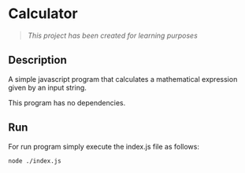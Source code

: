 # Calculator

> _This project has been created for learning purposes_

## Description

A simple javascript program that calculates a mathematical expression given by an input string.

This program has no dependencies.

## Run

For run program simply execute the index.js file as follows:

`node ./index.js`
